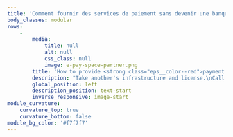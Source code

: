 ```yaml
---
title: 'Comment fournir des services de paiement sans devenir une banque ?'
body_classes: modular
rows:
    -
        media:
            title: null
            alt: null
            css_class: null
            image: e-pay-space-partner.png
        title: 'How to provide <strong class="eps__color--red">payment services</strong> without becoming a bank?'
        description: "Take another's infrastructure and license.\nCall on a technically capable, certified, and reliable partner who will take care of everything for you."
        global_position: left
        description_position: text-start
        inverse_responsive: image-start
module_curvature:
    curvature_top: true
    curvature_bottom: false
module_bg_color: '#f7f7f7'
---
```


